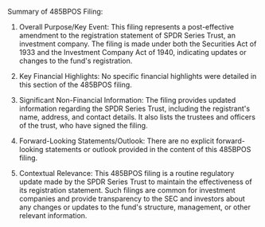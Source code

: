 Summary of 485BPOS Filing:

1. Overall Purpose/Key Event:
This filing represents a post-effective amendment to the registration statement of SPDR Series Trust, an investment company. The filing is made under both the Securities Act of 1933 and the Investment Company Act of 1940, indicating updates or changes to the fund's registration.

2. Key Financial Highlights:
No specific financial highlights were detailed in this section of the 485BPOS filing.

3. Significant Non-Financial Information:
The filing provides updated information regarding the SPDR Series Trust, including the registrant's name, address, and contact details. It also lists the trustees and officers of the trust, who have signed the filing.

4. Forward-Looking Statements/Outlook:
There are no explicit forward-looking statements or outlook provided in the content of this 485BPOS filing.

5. Contextual Relevance:
This 485BPOS filing is a routine regulatory update made by the SPDR Series Trust to maintain the effectiveness of its registration statement. Such filings are common for investment companies and provide transparency to the SEC and investors about any changes or updates to the fund's structure, management, or other relevant information.